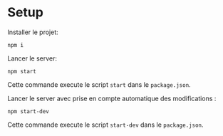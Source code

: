 # Setup

Installer le projet:
```
npm i 
```

Lancer le server:
```
npm start
```

Cette commande execute le script `start` dans le `package.json`.


Lancer le server avec prise en compte automatique des modifications :
```
npm start-dev
```

Cette commande execute le script `start-dev` dans le `package.json`.
